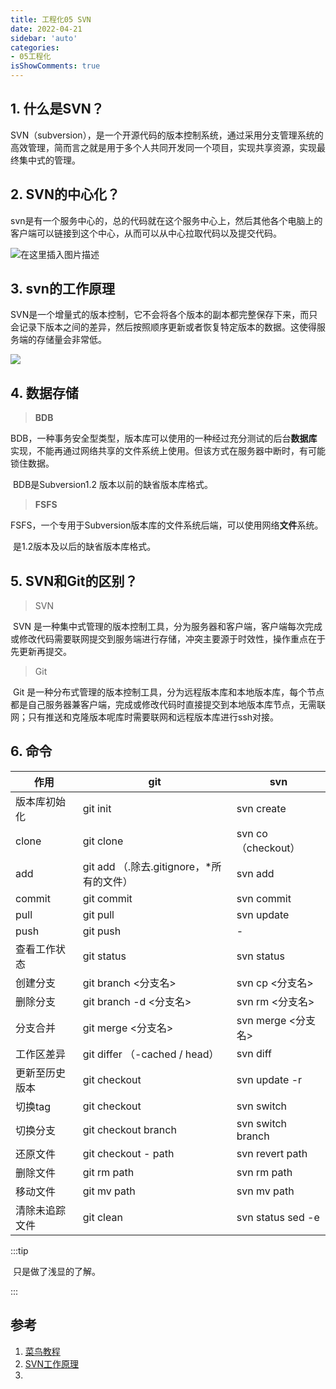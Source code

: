 ```yaml
---
title: 工程化05 SVN
date: 2022-04-21
sidebar: 'auto'
categories:
- 05工程化
isShowComments: true
---
```




## 1. 什么是SVN？

​	SVN（subversion），是一个开源代码的版本控制系统，通过采用分支管理系统的高效管理，简而言之就是用于多个人共同开发同一个项目，实现共享资源，实现最终集中式的管理。



## 2. SVN的中心化？

​	svn是有一个服务中心的，总的代码就在这个服务中心上，然后其他各个电脑上的客户端可以链接到这个中心，从而可以从中心拉取代码以及提交代码。

![在这里插入图片描述](https://cdn.jsdelivr.net/gh/option-star/imgs/202204211647370.png)



## 3. svn的工作原理

​	SVN是一个增量式的版本控制，它不会将各个版本的副本都完整保存下来，而只会记录下版本之间的差异，然后按照顺序更新或者恢复特定版本的数据。这使得服务端的存储量会非常低。

![](https://cdn.jsdelivr.net/gh/option-star/imgs/202204211643177.png)



## 4. 数据存储

> **BDB**

​	BDB，一种事务安全型类型，版本库可以使用的一种经过充分测试的后台**数据库**实现，不能再通过网络共享的文件系统上使用。但该方式在服务器中断时，有可能锁住数据。

​	BDB是Subversion1.2 版本以前的缺省版本库格式。



> **FSFS**

​	FSFS，一个专用于Subversion版本库的文件系统后端，可以使用网络**文件**系统。

​	是1.2版本及以后的缺省版本库格式。



## 5. SVN和Git的区别？

> SVN

​	SVN 是一种集中式管理的版本控制工具，分为服务器和客户端，客户端每次完成或修改代码需要联网提交到服务端进行存储，冲突主要源于时效性，操作重点在于先更新再提交。

> Git

​	Git 是一种分布式管理的版本控制工具，分为远程版本库和本地版本库，每个节点都是自己服务器兼客户端，完成或修改代码时直接提交到本地版本库节点，无需联网；只有推送和克隆版本呢库时需要联网和远程版本库进行ssh对接。



## 6. 命令

| 作用           | git                                      | svn                |
| -------------- | ---------------------------------------- | ------------------ |
| 版本库初始化   | git init                                 | svn create         |
| clone          | git clone                                | svn co（checkout） |
| add            | git add （.除去.gitignore，*所有的文件） | svn add            |
| commit         | git commit                               | svn commit         |
| pull           | git pull                                 | svn update         |
| push           | git push                                 | -                  |
| 查看工作状态   | git status                               | svn status         |
| 创建分支       | git branch <分支名>                      | svn cp <分支名>    |
| 删除分支       | git branch -d <分支名>                   | svn rm <分支名>    |
| 分支合并       | git merge <分支名>                       | svn merge <分支名> |
| 工作区差异     | git differ （-cached / head）            | svn diff           |
| 更新至历史版本 | git checkout                             | svn update -r      |
| 切换tag        | git checkout                             | svn switch         |
| 切换分支       | git checkout branch                      | svn switch branch  |
| 还原文件       | git checkout - path                      | svn revert path    |
| 删除文件       | git rm path                              | svn rm path        |
| 移动文件       | git mv path                              | svn mv path        |
| 清除未追踪文件 | git clean                                | svn status sed -e  |

:::tip

​	只是做了浅显的了解。

:::



## 参考

1. [菜鸟教程](https://www.runoob.com/svn/svn-tutorial.html)
2. [SVN工作原理](https://blog.csdn.net/potato512/article/details/83895244)
3. 